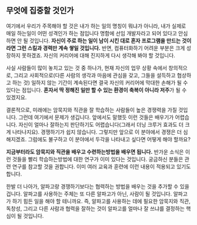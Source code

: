 ## 무엇에 집중할 것인가
여기에서 우리가 주목해야 할 것은 내가 하는 일의 명칭이 뭐냐가 아니라, 내가 실제로 매일 하는일이 어떤 성격인가 하는 점입니다 명함에 선임 개발자라고 되어 있다고 안심하면 안 될 것입니다. **자신이 주로 하는 일이 남이 시킨 대로 혼자 프로그램을 만드는 것이라면 그런 스킬과 경력만 계속 쌓일 것입니다.** 반면, 컴퓨터화하기 어려운 부분은 크게 성장하지 못하겠죠. 자신의 커리어에 대해 진지하게 다시 생각해 봐야 할 것입니다.

사실 사람들이 많이 놓치고 있는 것 중 하나가, 현재 자신의 업무 상황 속에서 창의적으로, 그리고 사회적으로(다른 사람의 생각과 마음에 관심을 갖고, 그들을 설득하고 협상하고 하는 것) 일하지 않는 기간이 계속된다면 결국 자신의 커리어에 막대한 손해가 될 수 있다는 점입니다. **혼자서 딱 정해진 일만 할 수 있는 환경이 축복이 아니라 저주**가 될 수 있겠지요.

결론적으로, 미래에는 암묵지와 직관을 잘 학습하는 사람들이 높은 경쟁력을 가질 것입니다. 그런데 여기에서 문제가 생깁니다. 앞에서도 말했듯 이런 것들은 배우기가 어렵습니다. 자신이 얼마나 잘하는지 판단하기도 어렵습니다(그래서 더닝 크루거 효과도 더 크게 나타나지요). 경쟁하기가 쉽지 않습니다. 그렇지만 앞으로 이 분야에서 경쟁은 더 심해지겠죠. 그럼에도 불구하고 이 분야에서 두각을 나타내고 싶다면 어떻게 해야 할까요?

**지금부터라도 암묵지와 직관을 배우고 수련하는방법을 배우면 됩니다.** 반가운 소식은 이런 것들을 빨리 학습하는방법에 대한 연구가 이미 있다는 것입니다. 궁금하신 분들은 관련 연구를 참고할 것을 권합니다. 이미 여러 교육과 훈련에 이런 내용이 적용되고 있기도 합니다.

한발 더 나아가, 알파고랑 경쟁하기보다는 협력하는 방법을 배우는 것을 추가할 수 있을 겁니다. 알파고를 사용하는 주체는 또 다른 알파고가 아닌, 사람이 될 것입니다. 알파고가 하기 힘든 일을 해야 할 테니까요. 즉, 알파고를 사용하는 데에 필요한 암묵지와 직관, 독창성, 그리고 다른 사람과 협력을 잘하는 것이 알파고를 얼마나 잘 쓰냐를 결정하는 핵심이 될 것입니다.